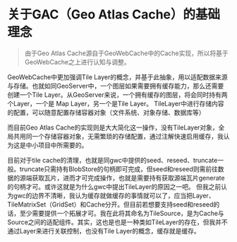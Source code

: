 # 关于GAC（Geo Atlas Cache）的基础理念

> 由于Geo Atlas Cache源自于GeoWebCache中的Cache实现，所以将基于GeoWebCache之上进行认知与调整。

GeoWebCache中更加强调Tile Layer的概念，并基于此抽象，用以适配数据来源与存储。也就如同GeoServer中，一个图层如果需要拥有缓存能力，那么还需要创建一个Tile Layer。从GeoServer来说，一个拥有缓存的图层，将会同时持有两个Layer，一个是 Map Layer，另一个是Tile Layer。
TileLayer中进行存储内容的配置，可以随意配置存储容器对象（文件系统、对象存储、数据库等）

而目前Geo Atlas Cache的实现则是大大简化这一操作，没有TileLayer对象，全局共用同一个存储容器对象，无需繁琐的存储配置，通过注解快速启用缓存，我认为这是中小项目中所需要的。

目前对于tile cache的清理，也就是同gwc中提供的seed、reseed、truncate一般。truncate只需持有BlobStore的句柄即可完成，但seed和reseed则需前往数据的源端获取瓦片，进而才可完成操作，也就是需要持有获取源端瓦片generate的句柄才可。或许这就是为什么gwc中提出TileLayer的原因之一吧。
但我之前认为gwc的边界不清晰，我认为缓存就做缓存的事情就可以了，应当把Layer、TileMatrixSet（GridSet）和Cache分开。但目前若想要支持seed和reseed的话，至少需要提供一个拓展才可。我在此将其命名为TileSource，是为Cache与Source之间的适配组件。其实，这也是也是一种类如TileLayer的存在，但我并不通过Layer来进行关联控制，也没有Tile Layer的概念，缓存就是缓存。